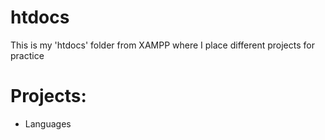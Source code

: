 # htdocs
This is my 'htdocs' folder from XAMPP where I place different projects for practice

<h1>Projects:</h1>
<ul>
    <li>Languages</li>
</ul>

